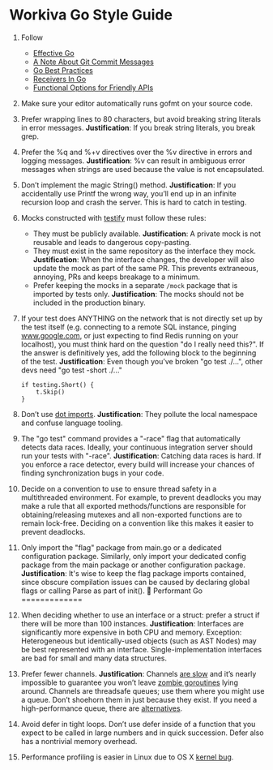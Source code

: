 Workiva Go Style Guide
======================

1. Follow

    - [Effective Go](https://golang.org/doc/effective_go.html)
    - [A Note About Git Commit Messages](http://tbaggery.com/2008/04/19/a-note-about-git-commit-messages.html)
    - [Go Best Practices](https://peter.bourgon.org/go-best-practices-2016/)
    - [Receivers In Go](https://blog.heroku.com/neither-self-nor-this-receivers-in-go)
    - [Functional Options for Friendly APIs](http://dave.cheney.net/2014/10/17/functional-options-for-friendly-apis)

1. Make sure your editor automatically runs gofmt on your source code.
1. Prefer wrapping lines to 80 characters, but avoid breaking string literals in error messages. **Justification**: If you break string literals, you break grep.
1. Prefer the %q and %+v directives over the %v directive in errors and logging messages. **Justification**: %v can result in ambiguous error messages when strings are used because the value is not encapsulated.
1. Don’t implement the magic String() method. **Justification**: If you accidentally use Printf the wrong way, you’ll end up in an infinite recursion loop and crash the server. This is hard to catch in testing.
1.  Mocks constructed with [testify](https://github.com/stretchr/testify) must follow these rules:

    - They must be publicly available. **Justification**: A private mock is not reusable and leads to dangerous copy-pasting.
    - They must exist in the same repository as the interface they mock. **Justification**: When the interface changes, the developer will also update the mock as part of the same PR. This prevents extraneous, annoying, PRs and keeps breakage to a minimum.
    - Prefer keeping the mocks in a separate `/mock` package that is imported by tests only. **Justification**: The mocks should not be included in the production binary.

1. If your test does ANYTHING on the network that is not directly set up by the test itself (e.g. connecting to a remote SQL instance, pinging www.google.com, or just expecting to find Redis running on your localhost), you must think hard on the question "do I really need this?". If the answer is definitively yes, add the following block to the beginning of the test. **Justification**: Even though you’ve broken "go test ./...", other devs need "go test -short ./..."

    ```
    if testing.Short() {
	    t.Skip()
    }
    ```

1. Don’t use [dot imports](http://stackoverflow.com/a/6478990). **Justification**: They pollute the local namespace and confuse language tooling.
1. The "go test" command provides a "-race" flag that automatically detects data races. Ideally, your continuous integration server should run your tests with "-race". **Justification**: Catching data races is hard. If you enforce a race detector, every build will increase your chances of finding synchronization bugs in your code.
1. Decide on a convention to use to ensure thread safety in a multithreaded environment.  For example, to prevent deadlocks you may make a rule that all exported methods/functions are responsible for obtaining/releasing mutexes and all non-exported functions are to remain lock-free.  Deciding on a convention like this makes it easier to prevent deadlocks.
1. Only import the "flag" package from main.go or a dedicated configuration package. Similarly, only import your dedicated config package from the main package or another configuration package. **Justification**: It's wise to keep the flag package imports contained, since obscure compilation issues can be caused by declaring global flags or calling Parse as part of init().

Performant Go
=============

2.  When deciding whether to use an interface or a struct: prefer a struct if there will be more than 100 instances. **Justification**: Interfaces are significantly more expensive in both CPU and memory. Exception: Heterogeneous but identically-used objects (such as AST Nodes) may be best represented with an interface. Single-implementation interfaces are bad for small and many data structures.
2.  Prefer fewer channels. **Justification**: Channels [are slow](http://w-dev-blog.appspot.com/posts/2015/03/05/performant-concurrent-queue/index.html) and it’s nearly impossible to guarantee you won’t leave [zombie goroutines](https://groups.google.com/forum/#!topic/golang-nuts/uiySuH8_3Y4) lying around. Channels are threadsafe queues; use them where you might use a queue. Don’t shoehorn them in just because they exist. If you need a high-performance queue, there are [alternatives](https://github.com/Workiva/go-datastructures/blob/master/queue/queue.go).
2.  Avoid defer in tight loops. Don’t use defer inside of a function that you expect to be called in large numbers and in quick succession. Defer also has a nontrivial memory overhead.
2.  Performance profiling is easier in Linux due to OS X [kernel bug](https://github.com/golang/go/issues/6047).
